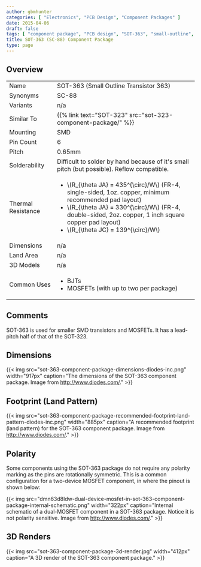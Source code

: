 ```yaml
---
author: gbmhunter
categories: [ "Electronics", "PCB Design", "Component Packages" ]
date: 2015-04-06
draft: false
tags: [ "component package", "PCB design", "SOT-363", "small-outline", "transistor" ]
title: SOT-363 (SC-88) Component Package
type: page
---
```


## Overview

<table><tbody ><tr >
<td >Name
</td>
<td >SOT-363 (Small Outline Transistor 363)
</td></tr><tr >
<td >Synonyms
</td>
<td >SC-88
</td></tr><tr >
<td >Variants
</td>
<td >n/a
</td>
</tr>
<tr>
<td>Similar To</td>
<td>{{% link text="SOT-323" src="sot-323-component-package/" %}}</td>
</tr>
<tr >
<td >Mounting
</td>
<td >SMD
</td></tr><tr >
<td >Pin Count
</td>
<td >6
</td></tr><tr >
<td >Pitch
</td>
<td >0.65mm
</td></tr><tr >
<td >Solderability
</td>
<td >Difficult to solder by hand because of it's small pitch (but possible). Reflow compatible.
</td></tr><tr >
<td >Thermal Resistance
</td>
<td >
<ul>
<li>\(R_{\theta JA} = 435^{\circ}/W\) (FR-4, single-sided, 1oz. copper, minimum recommended pad layout)</li>

<li>\(R_{\theta JA} = 330^{\circ}/W\) (FR-4, double-sided, 2oz. copper, 1 inch square copper pad layout)</li>

<li>\(R_{\theta JC} = 139^{\circ}/W\)</li>
</ul>
</td></tr><tr >
<td >Dimensions
</td>
<td >n/a
</td></tr><tr >
<td >Land Area
</td>
<td >n/a
</td></tr><tr >
<td >3D Models
</td>
<td >n/a
</td></tr><tr >
<td >Common Uses
</td>
<td >
<ul>
<li>BJTs</li>
<li>MOSFETs (with up to two per package)</li>
</ul>
</td></tr></tbody></table>

## Comments

SOT-363 is used for smaller SMD transistors and MOSFETs. It has a lead-pitch half of that of the SOT-323.

## Dimensions

{{< img src="sot-363-component-package-dimensions-diodes-inc.png" width="917px" caption="The dimensions of the SOT-363 component package. Image from http://www.diodes.com/."  >}}

## Footprint (Land Pattern)

{{< img src="sot-363-component-package-recommended-footprint-land-pattern-diodes-inc.png" width="885px" caption="A recommended footprint (land pattern) for the SOT-363 component package. Image from http://www.diodes.com/."  >}}

## Polarity

Some components using the SOT-363 package do not require any polarity marking as the pins are rotationally symmetric. This is a common configuration for a two-device MOSFET component, in where the pinout is shown below:

{{< img src="dmn63d8ldw-dual-device-mosfet-in-sot-363-component-package-internal-schematic.png" width="322px" caption="Internal schematic of a dual-MOSFET component in a SOT-363 package. Notice it is not polarity sensitive. Image from http://www.diodes.com/."  >}}

## 3D Renders

{{< img src="sot-363-component-package-3d-render.jpg" width="412px" caption="A 3D render of the SOT-363 component package."  >}}
